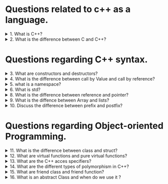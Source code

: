 # Questions related to c++ as a language. 
<details>
<summary>1. What is C++?</summary>
C++ is an object-oriented programming language created by Bjarne Stroustrup. It was published in 1985. C++ is an extension of the C language, with the addition of classes. Initially, Stroustrup called the new language “C with classes”. After a while, however, the name was changed to C++. The idea for C++ came from the C++ increment operator.
</details>

<details>
<summary>2. What is the difference between C and C++?</summary>

| C | C++ |
| -------- | ------- |
| C is a procedure-oriented programming language | C++ is an Object-oriented programming language |
| C does not support data hiding | Data is hidden by encapsulation to ensure that data structures and operators are used as intended |
| C is a subset of C++. | C++ is a superset of C. |
| Functio and operator overloading are not supported in C.|Function and operator overloading is supported in C++.|
|Functions can not be defined inside structures|Functions can be defined inside structures. |
|*calloc()* and *malloc()* functions are used for memory allocation and *free()*|New operator is used for memory allocation and deletes operator is used for memory deallocation.|
</details>

# Questions regarding C++ syntax.
<details>
<summary>3. What are constructors and destructors? </summary>
Constructors are member function with the same name as the class. They allows to initialize a value to the attributes of the object. 

    There are three types of constructors :
    + Default: Has no arguments.
    + Parameterized: Takes arguments to initialize the object with specific values.
    + Copy: Creates a new object as a copy of an existing object.
</details>

<details>
<summary>4. What is the difference between call by Value and call by reference?</summary>
When you call by value (int number), the function takes a copy of the variable’s value as a parameter. In contrast, when you call by reference (int& number), the function takes a reference to the variable’s address. This means that when you call by reference, you can modify the value of the original variable. On the other hand, when you call by value, the original variable does not undergo any changes.
</details>

<details>
<summary>5. what is a namespace?</summary>
Namespace provide the space where we can define or declare identifier i.e. variable,  method, classes.
A namespace, give you the advantage of defining the space or context in which identifiers are defined i.e. variable, method, classes. In essence, a namespace defines a scope.
</details>

<details>
<summary>6. What is std?</summary>
In C++, a namespace is a collection of related names or identifiers (functions, class, variables) which helps to separate these identifiers from similar identifiers in other namespaces or the global namespace.
</details>

<details>
<summary>8. What is the difference between reference and pointer? </summary>

| Feature                | Reference                          | Pointer                             |
|------------------------|------------------------------------|-------------------------------------|
| **Definition**         | Alias for a variable               | Variable holding an address         |
| **Initialization**     | Must be initialized when declared  | Can be initialized later            |
| **Reassignment**       | Cannot be reassigned               | Can be reassigned                   |
| **Nullability**        | Cannot be null                     | Can be null                         |
| **Dereferencing**      | Automatic                          | Requires `*` operator               |
| **Syntax**             | `int &ref = var;`                  | `int *ptr = &var;`                  |
| **Usage Example**      | `ref = newValue;`                  | `*ptr = newValue;`                  |

</details>

<details>
<summary>9. What is the diffence between Array and lists?</summary>

| Feature                | Array                                      | List (std::list)                          |
|------------------------|--------------------------------------------|-------------------------------------------|
| **Memory Allocation**  | Contiguous block of memory                 | Elements linked by pointers               |
| **Size**               | Fixed size, defined at compile time        | Dynamic size, can grow or shrink at runtime|
| **Access Time**        | Constant time (O(1)) for element access    | Linear time (O(n)) for element access     |
| **Insertion/Deletion** | Expensive, especially in the middle (O(n)) | Efficient, especially in the middle (O(1))|
| **Memory Overhead**    | Minimal overhead                           | Extra memory for pointers                 |
| **Cache Friendliness** | High, due to contiguous memory             | Low, due to non-contiguous memory         |
| **Usage**              | Suitable for static data                   | Suitable for dynamic data                 |

</details>

<details>
<summary>10. Discuss the difference between prefix and postfix?</summary>
Prefix ++i, postfix i++.
</details>



# Questions regarding Object-oriented Programming.
<details>
<summary>11. What is the difference between class and struct? </summary>
A struct is a collection of variables that are public by default. In contrast, a class has its variables set to private by default. Additionally, a class can use member functions and operator overloading to perform operations on its variables.
</details>

<details>
<summary>12. What are virtual functions and pure virtual functions?</summary>
In C++, a virtual function is a member function in a base class that can be overridden in derived classes, with or without a default implementation. A pure virtual function, declared with `= 0`, has no base class implementation, making the class abstract and requiring derived classes to override it.
</details>


<details>
<summary>13. What are the C++ acces specifiers? </summary>
+ Public: Members declared as public are accessible from anywhere, including from outside the class, such as other classes or functions.
+ Private: Members declared as private are only accessible within the class itself and not from outside the class or by derived classes.
+ Protected: Members declared as protected are accessible within the class and by derived classes, but not from outside the class.
</details>



<details>
<summary>14. What are the different types of polymorphism in C++?</summary>
It comes in two main forms: compile-time (or static) polymorphism and run-time (or dynamic) polymorphism. Compile-time polymorphism is achieved through function overloading and operator overloading, where multiple functions or operators have the same name but different parameters or types. Run-time polymorphism, on the other hand, is achieved through inheritance and virtual functions, allowing a base class pointer or reference to call derived class methods. This enables more flexible and reusable code, as the same function call can produce different behaviors depending on the object’s actual class type. Polymorphism enhances the ability to extend and maintain code by promoting a more modular and abstract design.
</details>

<details>
<summary>15. What are friend class and friend function?</summary>
Friend Class: When a class is declared as a friend of another class, all member functions of the friend class have access to the private and protected members of the class that declared it as a friend. Essentially, the entire friend class gains full access to the internals of the other class.

Friend Function: A friend function is a specific function, not associated with any class, that is given access to the private and protected members of the class that declared it as a friend. This function is not a member of the class but can still access its internals.
</details>

<details>
<summary>16. What is an abstract Class and when do we use it ?</summary>
An abstract class in C++ is a class that contains at least one pure virtual function (a function declared with = 0). Because it has a pure virtual function, an abstract class cannot be instantiated directly. Its purpose is to serve as a base class from which other classes can inherit and provide concrete implementations of the pure virtual functions.
</details>